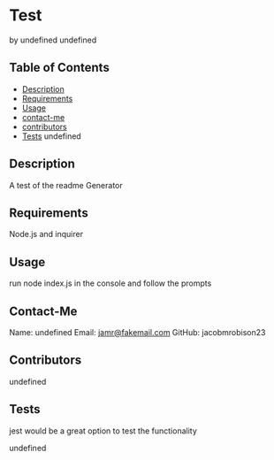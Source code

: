 # Test
  by undefined
  undefined
  ## Table of Contents
  - [Description](#description)
  - [Requirements](#requirements)
  - [Usage](#usage)
  - [contact-me](#contact-me)
  - [contributors](#contributors)
  - [Tests](#tests) 
  undefined
  ## Description
  A test of the readme Generator
  ## Requirements
  Node.js and inquirer
  ## Usage
  run node index.js in the console and follow the prompts
  ## Contact-Me
  Name: undefined
  Email: jamr@fakemail.com
    GitHub: jacobmrobison23
  ## Contributors
  undefined
  ## Tests
  jest would be a great option to test the functionality

  undefined
